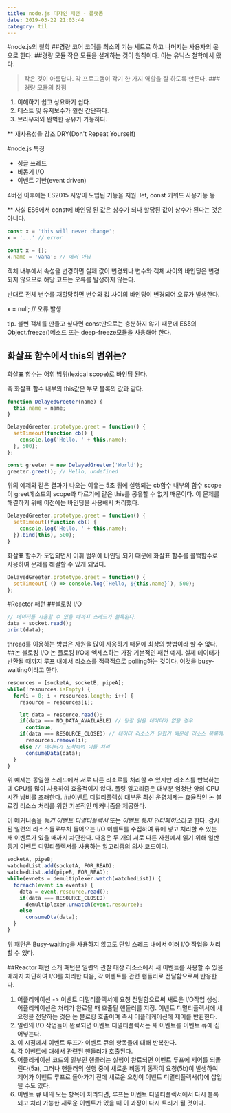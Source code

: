 ```yaml
---
title: node.js 디자인 패턴 - 플랫폼
date: 2019-03-22 21:03:44
category: til
---
```


#node.js의 철학
##경량 코어
코어를 최소의 기능 세트로 하고 나머지는 사용자의 몫으로 한다.
##경량 모듈
작은 모듈을 설계하는 것이 원칙이다. 이는 유닉스 철학에서 왔다.
> 작은 것이 아름답다.
> 각 프로그램이 각기 한 가지 역할을 잘 하도록 만든다.
###경량 모듈의 장점
1. 이해하기 쉽고 상요하기 쉽다.
2. 테스트 및 유지보수가 훨씬 간단하다.
3. 브라우저와 완벽한 공유가 가능하다.

** 재사용성을 강조 DRY(Don't Repeat Yourself)

#node.js 특징
- 싱글 쓰레드
- 비동기 I/O
- 이벤트 기반(event driven)

4버전 이후에는 ES2015 사양이 도입된 기능을 지원.
let, const 키워드 사용가능 등

** 사실 ES6에서 const에 바인딩 된 값은 상수가 되나 할당된 값이 상수가 된다는 것은 아니다.
```javascript
const x = 'this will never change';
x = '...' // error

const x = {};
x.name = 'vana'; // 에러 아님
```
객체 내부에서 속성을 변경하면 실제 값이 변경되나 변수와 객체 사이의 바인딩은 변경되지 않으므로 해당 코드는 오류를 발생하지 않는다.

반대로 전체 변수를 재할당하면 변수와 값 사이의 바인딩이 변경되어 오류가 발생한다.

x = null; // 오류 발생

tip. 불변 객체를 만들고 싶다면 const만으로는 충분하지 않기 때문에 ES5의 Object.freeze()메소드 또는 deep-freeze모듈을 사용해야 한다.

## 화살표 함수에서 this의 범위는?
화살표 함수는 어휘 범위(lexical scope)로 바인딩 된다.

즉 화살표 함수 내부의 this값은 부모 블록의 값과 같다.

```javascript
function DelayedGreeter(name) {
  this.name = name;
}

DelayedGreeter.prototype.greet = function() {
  setTimeout(function cb() {
    console.log('Hello, ' + this.name);
  }, 500);
};

const greeter = new DelayedGreeter('World');
greeter.greet(); // Hello, undefined
```
위의 예제와 같은 결과가 나오는 이유는 5초 뒤에 실행되는 cb함수 내부의 함수 scope이 greet메소드의 scope과 다르기에 같은 this를 공유할 수 없기 때문이다. 이 문제를 해결하기 위해 이전에는 바인딩을 사용해서 처리했다.

```javascript
DelayedGreeter.prototype.greet = function() {
  setTimeout((function cb() {
    console.log('Hello, ' + this.name);
  }).bind(this), 500);
}
```
화살표 함수가 도입되면서 어휘 범위에 바인딩 되기 때문에 화살표 함수를 콜백함수로 사용하여 문제를 해결할 수 있게 되었다.
```javascript
DelayedGreeter.prototype.greet = function() {
  setTimeout( () => console.log(`Hello, ${this.name}`), 500);
};
```
#Reactor 패턴
##블로킹 I/O
```javascript
// 데이터를 사용할 수 있을 때까지 스레드가 블록된다.
data = socket.read();
print(data);
```
thread를 이용하는 방법은 자원을 많이 사용하기 때문에 최상의 방법이라 할 수 없다.
##논 블로킹 I/O
논 플로킹 I/O에 엑세스하는 가장 기본적인 패턴 예제.
실제 데이터가 반환될 때까지 루프 내에서 리소스를 적극적으로 polling하는 것이다.
이것을 busy-waiting이라고 한다.
```javascript
resources = [socketA, socketB, pipeA];
while(!resources.isEmpty) {
  for(i = 0; i < resources.length; i++) {
    resource = resources[i];

    let data = resource.read();
    if(data === NO_DATA_AVAILABLE) // 당장 읽을 데이터가 없을 경우
      continue;
    if(data === RESOURCE_CLOSED) // 데이터 리소스가 닫혔기 때문에 리소스 목록에서 제거
      resources.remove(i);
    else // 데이터가 도착하여 이를 처리
      consumeData(data);
  }
}
```
위 예제는 동일한 스레드에서 서로 다른 리소르를 처리할 수 있지만 리소스를 반복하는데 CPU를 많이 사용하여 효율적이지 않다.
폴링 알고리즘은 대부분 엄청난 양의 CPU 시간 낭비를 초래한다.
##이벤트 디멀티플렉싱
대부문 최신 운영체제는 효율적인 논 블로킹 리소스 처리를 위한 기본적인 메커니즘을 제공한다.

이 메커니즘을 *동기 이벤트 디멀티플렉서* 또는 *이벤트 통지 인터페이스*라고 한다.
감시된 일련의 리소스들로부처 들어오는 I/O 이벤트를 수집하여 큐에 넣고 처리할 수 있는 새 이벤트가 있을 때까지 차단한다.
다음은 두 개의 서로 다른 자원에서 읽기 위해 일반 동기 이벤트 디멀티플렉서를 사용하는 알고리즘의 의사 코드이다.
```javascript
socketA, pipeB;
watchedList.add(socketA, FOR_READ);
watchedList.add(pipeB, FOR_READ);
while(evnets = demultiplexer.watch(watchedList)) {
  foreach(event in events) {
    data = event.resource.read();
    if(data === RESOURCE_CLOSED)
      demultiplexer.unwatch(event.resource);
    else
      consumeDta(data);
  }
}
```
위 패턴은 Busy-waiting을 사용하지 않고도 단일 스레드 내에서 여러 I/O 작업을 처리할 수 있다.

##Reactor 패턴 소개
패턴은 일련의 관찰 대상 리소스에서 새 이벤트를 사용할 수 있을 때까지 차단하여 I/O를 처리한 다음, 각 이벤트를 관련 핸들러로 전달함으로써 반응한다.
1. 어플리케이션 -> 이벤트 디멀티플렉서에 요청 전달함으로써 새로운 I/O작업 생성. 어플리케이션은 처리가 완료될 때 호출될 핸들러를 지정. 이벤트 디멀티플렉서에 새 요청을 전달하는 것은 논 블로킹 호출이며 즉시 어플리케이션에 제어를 반환한다.
2. 일련의 I/O 작업들이 완료되면 이벤트 디멀티플렉서는 새 이벤트를 이벤트 큐에 집어넣는다.
3. 이 시점에서 이벤트 루프가 이벤트 큐의 항목들에 대해 반복한다.
4. 각 이벤트에 대해서 관련된 핸들러가 호출된다.
5. 어플리케이션 코드의 일부인 핸들러는 실행이 완료되면 이벤트 루프에 제어를 되돌린다(5a), 그러나 핸들러의 실행 중에 새로운 비동기 동작이 요청(5b)이 발생하여 제어가 이벤트 루프로 돌아가기 전에 새로운 요청이 이벤트 디멀티플렉서(1)에 삽입될 수도 있다.
6. 이벤트 큐 내의 모든 항목이 처리되면, 루프는 이벤트 디멀티플렉서에서 다시 블록되고 처리 가능한 새로운 이벤트가 있을 때 이 과정이 다시 트리거 될 것이다.